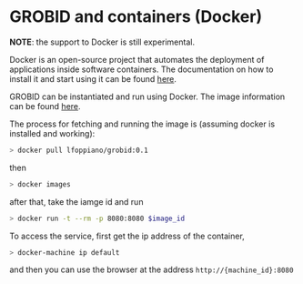 <h1>GROBID and containers (Docker)</h1>

**NOTE**: the support to Docker is still experimental. 

Docker is an open-source project that automates the deployment of applications inside software containers. 
The documentation on how to install it and start using it can be found [here](https://docs.docker.com/engine/understanding-docker/). 

GROBID can be instantiated and run using Docker. The image information can be found [here](https://hub.docker.com/r/lfoppiano/grobid/).

The process for fetching and running the image is (assuming docker is installed and working):
 
```bash
> docker pull lfoppiano/grobid:0.1
```
 
then

```bash
> docker images
```

after that, take the iamge id and run 

```bash
> docker run -t --rm -p 8080:8080 $image_id
```


To access the service, first get the ip address of the container, 

```bash
> docker-machine ip default
```

and then you can use the browser at the address `http://{machine_id}:8080`


